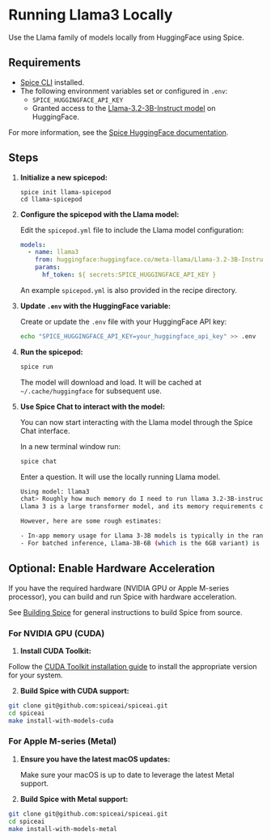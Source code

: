# Running Llama3 Locally

Use the Llama family of models locally from HuggingFace using Spice.

## Requirements

- [Spice CLI](https://docs.spiceai.org/getting-started) installed.
- The following environment variables set or configured in `.env`:
  - `SPICE_HUGGINGFACE_API_KEY`
  - Granted access to the [Llama-3.2-3B-Instruct model](https://huggingface.co/meta-llama/Llama-3.2-3B-Instruct) on HuggingFace.

For more information, see the [Spice HuggingFace documentation](https://docs.spiceai.org/components/models/huggingface).

## Steps

1. **Initialize a new spicepod:**

   ```shell
   spice init llama-spicepod
   cd llama-spicepod
   ```

2. **Configure the spicepod with the Llama model:**

   Edit the `spicepod.yml` file to include the Llama model configuration:

   ```yaml
   models:
     - name: llama3
       from: huggingface:huggingface.co/meta-llama/Llama-3.2-3B-Instruct
       params:
         hf_token: ${ secrets:SPICE_HUGGINGFACE_API_KEY }
   ```

   An example `spicepod.yml` is also provided in the recipe directory.

3. **Update `.env` with the HuggingFace variable:**

   Create or update the `.env` file with your HuggingFace API key:

   ```sh
   echo "SPICE_HUGGINGFACE_API_KEY=your_huggingface_api_key" >> .env
   ```

4. **Run the spicepod:**

   ```sh
   spice run
   ```

   The model will download and load. It will be cached at `~/.cache/huggingface` for subsequent use.

5. **Use Spice Chat to interact with the model:**

   You can now start interacting with the Llama model through the Spice Chat interface.

   In a new terminal window run:

   ```sh
   spice chat
   ```

   Enter a question. It will use the locally running Llama model.

   ```sh
   Using model: llama3
   chat> Roughly how much memory do I need to run llama 3.2-3B-instruct locally as GBs?
   Llama 3 is a large transformer model, and its memory requirements can be significant. According to the Hugging Face documentation, the inference memory required for Llama 3-3B can vary depending on the specific use case and settings.

   However, here are some rough estimates:

   - In-app memory usage for Llama 3-3B models is typically in the range of 6-12 GB of memory per instance for inference.
   - For batched inference, Llama-3B-6B (which is the 6GB variant) is suggested to have around 12 GB per run, either in picoraw bytes (GB is the correct unit for your request).
   ```

## Optional: Enable Hardware Acceleration

If you have the required hardware (NVIDIA GPU or Apple M-series processor), you can build and run Spice with hardware acceleration.

See [Building Spice](https://github.com/spiceai/spiceai/blob/trunk/CONTRIBUTING.md#building) for general instructions to build Spice from source.

### For NVIDIA GPU (CUDA)

1. **Install CUDA Toolkit:**

Follow the [CUDA Toolkit installation guide](https://developer.nvidia.com/cuda-downloads) to install the appropriate version for your system.

2. **Build Spice with CUDA support:**

```sh
git clone git@github.com:spiceai/spiceai.git
cd spiceai
make install-with-models-cuda
```

### For Apple M-series (Metal)

1. **Ensure you have the latest macOS updates:**

   Make sure your macOS is up to date to leverage the latest Metal support.

2. **Build Spice with Metal support:**

```sh
git clone git@github.com:spiceai/spiceai.git
cd spiceai
make install-with-models-metal
```
